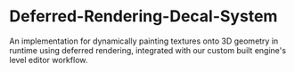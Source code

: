 # Deferred-Rendering-Decal-System
An implementation for dynamically painting textures onto 3D geometry in runtime using deferred rendering, integrated with our custom built engine's level editor workflow.
